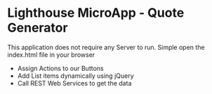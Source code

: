 # Lighthouse MicroApp - Quote Generator

This application does not require any Server to run.  Simple open the index.html file in your browser

- Assign Actions to our Buttons
- Add List items dynamically using jQuery
- Call REST Web Services to get the data
  

  


